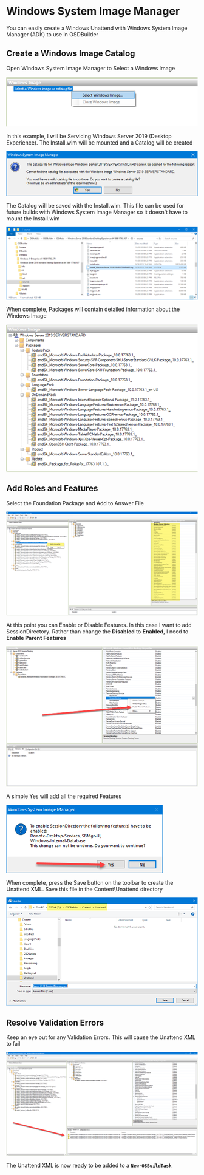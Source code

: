 # Windows System Image Manager

You can easily create a Windows Unattend with Windows System Image Manager \(ADK\) to use in OSDBuilder

## Create a Windows Image Catalog

Open Windows System Image Manager to Select a Windows Image

![](../../../../../.gitbook/assets/image%20%2882%29.png)

In this example, I will be Servicing Windows Server 2019 \(Desktop Experience\).  The Install.wim will be mounted and a Catalog will be created

![](../../../../../.gitbook/assets/image%20%2852%29.png)

The Catalog will be saved with the Install.wim.  This file can be used for future builds with Windows System Image Manager so it doesn't have to mount the Install.wim

![](../../../../../.gitbook/assets/image%20%28129%29.png)

When complete, Packages will contain detailed information about the Windows Image

![](../../../../../.gitbook/assets/image%20%2811%29.png)

## Add Roles and Features

Select the Foundation Package and Add to Answer File

![](../../../../../.gitbook/assets/image%20%2889%29.png)

At this point you can Enable or Disable Features.  In this case I want to add SessionDirectory.  Rather than change the **Disabled** to **Enabled**, I need to **Enable Parent Features**

![](../../../../../.gitbook/assets/image%20%2839%29.png)

A simple Yes will add all the required Features

![](../../../../../.gitbook/assets/image%20%2830%29.png)

When complete, press the Save button on the toolbar to create the Unattend XML.  Save this file in the Content\Unattend directory

![](../../../../../.gitbook/assets/image%20%2869%29.png)

## Resolve Validation Errors

Keep an eye out for any Validation Errors.  This will cause the Unattend XML to fail

![](../../../../../.gitbook/assets/image%20%28112%29.png)

The Unattend XML is now ready to be added to a **`New-OSBuildTask`**

